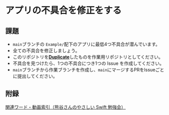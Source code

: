 # アプリの不具合を修正をする

## 課題
- `main`ブランチの `Example/`配下のアプリに最低4つ不具合が潜んでいます。
- 全ての不具合を修正しましょう。
- このリポジトリを[**Duplicate**](https://help.github.com/en/github/creating-cloning-and-archiving-repositories/duplicating-a-repository)したものを作業用リポジトリとしてください。
- 不具合を見つけたら、1つの不具合につき1つの Issue を作成してください。
- `main`ブランチから作業ブランチを作成し、`main`にマージするPRをIssueごとに提出してください。

## 附録
[関連ワード・動画索引（熊谷さんのやさしい Swift 勉強会）](https://yumemi.notion.site/2a3147756c9f44698afb25e678ec2a37)
